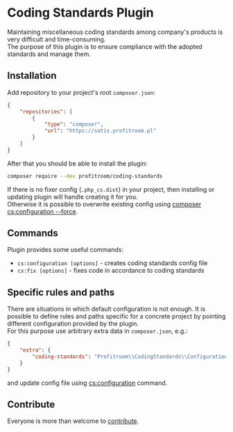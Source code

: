 # Coding Standards Plugin

Maintaining miscellaneous coding standards among company's products is very difficult and time-consuming.  
The purpose of this plugin is to ensure compliance with the adopted standards and manage them. 
  
## Installation

Add repository to your project's root `composer.json`:
```json
{
    "repositories": [
        {
            "type": "composer",
            "url": "https://satis.profitroom.pl"
        }
    ]
}
```
After that you should be able to install the plugin:
```bash
composer require --dev profitroom/coding-standards
```

If there is no fixer config (`.php_cs.dist`) in your project, then installing or updating plugin will handle creating it for you.   
Otherwise it is possible to overwrite existing config using [composer cs:configuration --force](#commands).  

## Commands

Plugin provides some useful commands:

- `cs:configuration [options]` - creates coding standards config file
- `cs:fix [options]` - fixes code in accordance to coding standards

## Specific rules and paths

There are situations in which default configuration is not enough. 
It is possible to define rules and paths specific for a concrete project by pointing different configuration 
provided by the plugin.  
For this purpose use arbitrary extra data in `composer.json`, e.g.: 
```json
{
    "extra": {
        "coding-standards": "Profitroom\\CodingStandards\\Configuration\\CsPlugin"
    }
}
```
and update config file using [cs:configuration](#commands) command.

## Contribute

Everyone is more than welcome to [contribute](CONTRIBUTING.md). 
